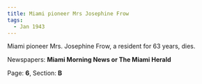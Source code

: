 ```yaml
---  
title: Miami pioneer Mrs Josephine Frow  
tags:  
  - Jan 1943  
---  
```

  
Miami pioneer Mrs. Josephine Frow, a resident for 63 years, dies.  
  
Newspapers: **Miami Morning News or The Miami Herald**  
  
Page: **6**, Section: **B** 
